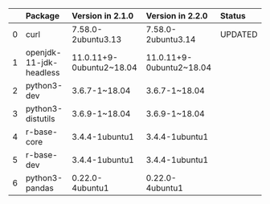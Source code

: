 <!-- markdown-link-check-disable -->

|    | Package                 | Version in 2.1.0         | Version in 2.2.0         | Status   |
|---:|:------------------------|:-------------------------|:-------------------------|:---------|
|  0 | curl                    | 7.58.0-2ubuntu3.13       | 7.58.0-2ubuntu3.14       | UPDATED  |
|  1 | openjdk-11-jdk-headless | 11.0.11+9-0ubuntu2~18.04 | 11.0.11+9-0ubuntu2~18.04 |          |
|  2 | python3-dev             | 3.6.7-1~18.04            | 3.6.7-1~18.04            |          |
|  3 | python3-distutils       | 3.6.9-1~18.04            | 3.6.9-1~18.04            |          |
|  4 | r-base-core             | 3.4.4-1ubuntu1           | 3.4.4-1ubuntu1           |          |
|  5 | r-base-dev              | 3.4.4-1ubuntu1           | 3.4.4-1ubuntu1           |          |
|  6 | python3-pandas          | 0.22.0-4ubuntu1          | 0.22.0-4ubuntu1          |          |